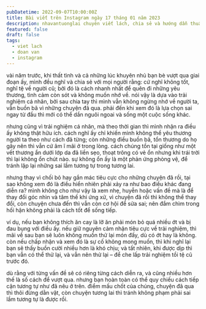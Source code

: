 ```yaml
---
pubDatetime: 2022-09-07T10:00:00Z
title: Bài viết trên Instagram ngày 17 tháng 01 năm 2023
description: nhavantuonglai chuyên viết lách, chia sẻ và hướng dẫn thuần thục khi thực hành viết lách qua những bài chia sẻ trên Instagram chính thức.
featured: false
draft: false
tags:
  - viet lach
  - doan van
  - instagram
---
```


vài năm trước, khi thất tình và cả những lúc khuyên nhủ bạn bè vượt qua giai đoạn ấy, mình đều nghĩ và chia sẻ với mọi người rằng: cứ nghĩ không tốt, nghĩ tệ về người cũ; bởi đó là cách nhanh nhất để quên đi những yêu thương, tình cảm còn sót và không muốn nhớ về. nói vậy là dựa vào trải nghiệm cá nhân, bởi sau chia tay thì mình vẫn không ngừng nhớ về người ta, vẫn buồn bã vì những chuyện đã qua. phải đến khi xem đó là lựa chọn sai ngay từ đầu thì mới có thể dần nguôi ngoai và sống một cuộc sống khác.

nhưng cũng vì trải nghiệm cá nhân, mà theo thời gian thì mình nhận ra điều ấy không thật hữu ích. cách nghĩ ấy chỉ khiến mình không thể yêu thương người ta theo như cách đã từng; còn những điều buồn bã, tổn thương do họ gây nên thì vẫn cứ âm ĩ mãi ở trong lòng. cách chúng tồn tại giống như một vết thương ẩn dưới lớp da đã liền sẹo, thoạt trông có vẻ ổn nhưng khi trái trời thì lại không ổn chút nào. sự không ổn ấy là một phản ứng phòng vệ, để tránh lặp lại những sai lầm tương tự trong tương lai.

nhưng thay vì chối bỏ hay gắn mác tiêu cực cho những chuyện đã rồi, tại sao không xem đó là điều hiển nhiên phải xảy ra như bao điều khác đang diễn ra? mình không cho như vậy là xem nhẹ, huyễn hoặc vấn đề mà là để thay đổi góc nhìn và tâm thế khi ứng xử, vì chuyện đã rồi thì không thể thay đổi, còn chuyện chưa đến thì vẫn còn cơ hội để sửa sai; nên đắm chìm trong hối hận không phải là cách tốt để sống tiếp.

ví dụ, nếu bạn không thích ăn cay là lỡ ăn phải món bỏ quá nhiều ớt và bị đau bụng với điều ấy. nếu giữ nguyên cảm nhận tiêu cực về trải nghiệm, thì mãi về sau bạn sẽ luôn không muốn thử lại món đấy, dù có ớt hay là không. còn nếu chấp nhận và xem đó là sự cố không mong muốn, thì khi nghĩ lại bạn sẽ thấy buồn cười nhiều hơn là khó chịu; và tất nhiên, khi được dịp thì bạn vẫn có thể thử lại, và vẫn nên thử lại – để che lấp trải nghiệm tồi tệ cũ trước đó.

dù rằng với từng vấn đề sẽ có riêng từng cách diễn ra, và cũng nhiều hơn thế là số cách để vượt qua. nhưng bạn hoàn toàn có thể quy chiếu cách tiếp cận tương tự như đã nêu ở trên. điểm mấu chốt của chúng, chuyện đã qua thì thôi đừng dằn vặt, còn chuyện tương lai thì tránh không phạm phải sai lầm tương tự là được rồi.
